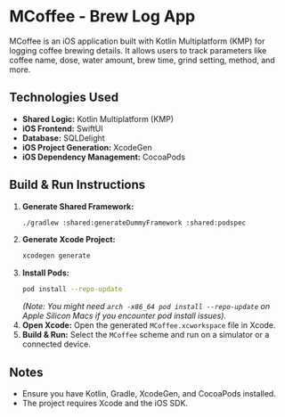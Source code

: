 # MCoffee - Brew Log App

MCoffee is an iOS application built with Kotlin Multiplatform (KMP) for logging coffee brewing details. It allows users to track parameters like coffee name, dose, water amount, brew time, grind setting, method, and more.

## Technologies Used

*   **Shared Logic:** Kotlin Multiplatform (KMP)
*   **iOS Frontend:** SwiftUI
*   **Database:** SQLDelight
*   **iOS Project Generation:** XcodeGen
*   **iOS Dependency Management:** CocoaPods

## Build & Run Instructions

1.  **Generate Shared Framework:**
    ```bash
    ./gradlew :shared:generateDummyFramework :shared:podspec
    ```
2.  **Generate Xcode Project:**
    ```bash
    xcodegen generate
    ```
3.  **Install Pods:**
    ```bash
    pod install --repo-update
    ```
    *(Note: You might need `arch -x86_64 pod install --repo-update` on Apple Silicon Macs if you encounter pod install issues).*
4.  **Open Xcode:**
    Open the generated `MCoffee.xcworkspace` file in Xcode.
5.  **Build & Run:**
    Select the `MCoffee` scheme and run on a simulator or a connected device.

## Notes

*   Ensure you have Kotlin, Gradle, XcodeGen, and CocoaPods installed.
*   The project requires Xcode and the iOS SDK.

